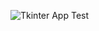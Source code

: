 ![Tkinter App Test](https://github.com/BastionOnline/Excel-to-Google-Calendar-Event/actions/workflows/tkinterAppTest.yml/badge.svg)
